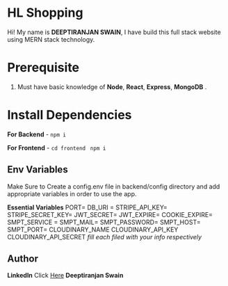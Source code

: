 # HL Shopping

Hi! My name is **DEEPTIRANJAN SWAIN**, I have build this full stack website using MERN stack technology.

# Prerequisite

1.  Must have basic knowledge of **Node**, **React**, **Express**, **MongoDB** . 

# Install Dependencies

**For Backend** - `npm i`

**For Frontend** - `cd frontend` ` npm i`

## Env Variables

Make Sure to Create a config.env file in backend/config directory and add appropriate variables in order to use the app.

**Essential Variables**
PORT=
DB_URI =
STRIPE_API_KEY=
STRIPE_SECRET_KEY=
JWT_SECRET=
JWT_EXPIRE=
COOKIE_EXPIRE=
SMPT_SERVICE =
SMPT_MAIL=
SMPT_PASSWORD=
SMPT_HOST=
SMPT_PORT=
CLOUDINARY_NAME
CLOUDINARY_API_KEY
CLOUDINARY_API_SECRET
_fill each filed with your info respectively_

## Author
**LinkedIn** Click [Here](https://www.linkedin.com/in/deeptiranjan-swain-463357221/) **Deeptiranjan Swain**